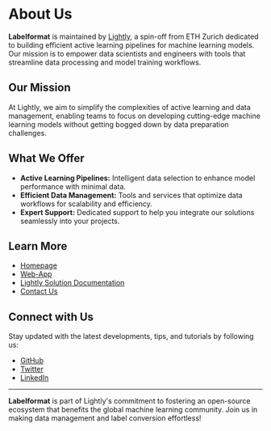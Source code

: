 # About Us

**Labelformat** is maintained by [Lightly](https://www.lightly.ai), a spin-off from ETH Zurich dedicated to building efficient active learning pipelines for machine learning models. Our mission is to empower data scientists and engineers with tools that streamline data processing and model training workflows.

## Our Mission

At Lightly, we aim to simplify the complexities of active learning and data management, enabling teams to focus on developing cutting-edge machine learning models without getting bogged down by data preparation challenges.

## What We Offer

- **Active Learning Pipelines:** Intelligent data selection to enhance model performance with minimal data.
- **Efficient Data Management:** Tools and services that optimize data workflows for scalability and efficiency.
- **Expert Support:** Dedicated support to help you integrate our solutions seamlessly into your projects.

## Learn More

- [Homepage](https://www.lightly.ai)
- [Web-App](https://app.lightly.ai)
- [Lightly Solution Documentation](https://docs.lightly.ai/)
- [Contact Us](https://www.lightly.ai/contact)

## Connect with Us

Stay updated with the latest developments, tips, and tutorials by following us:

- [GitHub](https://github.com/lightly-ai/labelformat)
- [Twitter](https://twitter.com/lightly_ai)
- [LinkedIn](https://www.linkedin.com/company/lightly-ai)

---

**Labelformat** is part of Lightly's commitment to fostering an open-source ecosystem that benefits the global machine learning community. Join us in making data management and label conversion effortless!